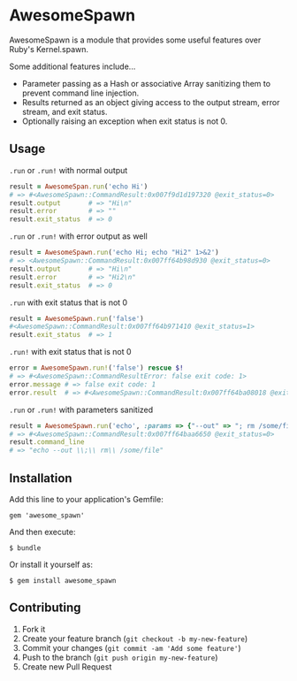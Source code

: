 # AwesomeSpawn

AwesomeSpawn is a module that provides some useful features over Ruby's Kernel.spawn.

Some additional features include...
- Parameter passing as a Hash or associative Array sanitizing them to prevent command line injection.
- Results returned as an object giving access to the output stream, error stream, and exit status.
- Optionally raising an exception when exit status is not 0.

## Usage

`.run` or `.run!` with normal output

```ruby
result = AwesomeSpan.run('echo Hi')
# => #<AwesomeSpawn::CommandResult:0x007f9d1d197320 @exit_status=0>
result.output       # => "Hi\n"
result.error        # => ""
result.exit_status  # => 0
```

`.run` or `.run!` with error output as well

```ruby
result = AwesomeSpawn.run('echo Hi; echo "Hi2" 1>&2')
# => <AwesomeSpawn::CommandResult:0x007ff64b98d930 @exit_status=0>
result.output       # => "Hi\n"
result.error        # => "Hi2\n"
result.exit_status  # => 0
```

`.run` with exit status that is not 0

```ruby
result = AwesomeSpawn.run('false')
#<AwesomeSpawn::CommandResult:0x007ff64b971410 @exit_status=1>
result.exit_status  # => 1
```

`.run!` with exit status that is not 0

```ruby
error = AwesomeSpawn.run!('false') rescue $!
# => #<AwesomeSpawn::CommandResultError: false exit code: 1>
error.message # => false exit code: 1
error.result  # => #<AwesomeSpawn::CommandResult:0x007ff64ba08018 @exit_status=1>
```

`.run` or `.run!` with parameters sanitized

```ruby
result = AwesomeSpawn.run('echo', :params => {"--out" => "; rm /some/file"})
# => #<AwesomeSpawn::CommandResult:0x007ff64baa6650 @exit_status=0>
result.command_line
# => "echo --out \\;\\ rm\\ /some/file"
```

## Installation

Add this line to your application's Gemfile:

    gem 'awesome_spawn'

And then execute:

    $ bundle

Or install it yourself as:

    $ gem install awesome_spawn

## Contributing

1. Fork it
2. Create your feature branch (`git checkout -b my-new-feature`)
3. Commit your changes (`git commit -am 'Add some feature'`)
4. Push to the branch (`git push origin my-new-feature`)
5. Create new Pull Request
